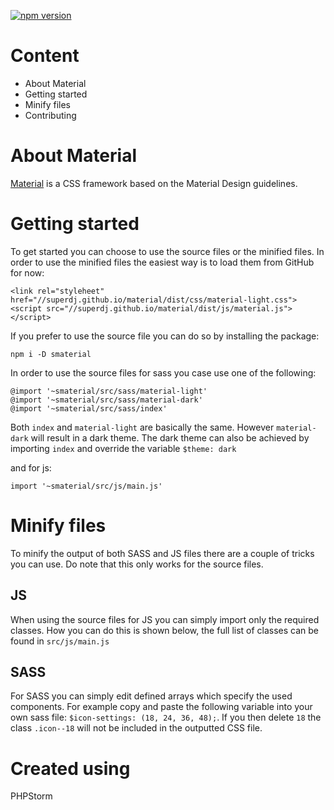 [![npm version](https://badge.fury.io/js/smaterial.svg)](https://badge.fury.io/js/smaterial)

# Content

- About Material
- Getting started
- Minify files
- Contributing

# About Material
[Material](https://superdj.github.io/material/) is a CSS framework based on the Material Design guidelines.

# Getting started
To get started you can choose to use the source files or the minified files.
In order to use the minified files the easiest way is to load them from GitHub for now:

	<link rel="styleheet" href="//superdj.github.io/material/dist/css/material-light.css">
	<script src="//superdj.github.io/material/dist/js/material.js"></script>
	
If you prefer to use the source file you can do so by installing the package:

	npm i -D smaterial
	
In order to use the source files for sass you case use one of the following:

	@import '~smaterial/src/sass/material-light'
	@import '~smaterial/src/sass/material-dark'
	@import '~smaterial/src/sass/index'
	
Both `index` and `material-light` are basically the same. However `material-dark` will result in a dark theme.
The dark theme can also be achieved by importing `index` and override the variable `$theme: dark`

and for js:

	import '~smaterial/src/js/main.js'
	
# Minify files
To minify the output of both SASS and JS files there are a couple of tricks you can use. Do note that this only works for the source files.

## JS
When using the source files for JS you can simply import only the required classes. 
How you can do this is shown below, the full list of classes can be found in `src/js/main.js`

## SASS
For SASS you can simply edit defined arrays which specify the used components.
For example copy and paste the following variable into your own sass file: `$icon-settings: (18, 24, 36, 48);`.
If you then delete `18` the class `.icon--18` will not be included in the outputted CSS file.

# Created using
PHPStorm